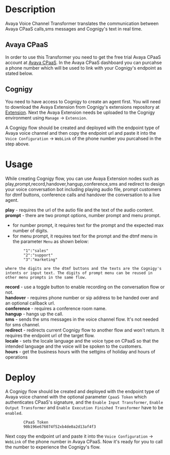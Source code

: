# Description
Avaya Voice Channel Transformer translates the communication between Avaya CPaaS calls,sms messages and Cognigy's text in real time.

## Avaya CPaaS
In order to use this Transformer you need to get the free trial Avaya CPaaS account at [Avaya CPaaS](https://www.avaya.com/en/products/cpaas/). In the Avaya CPaaS dashboard you can purcahse a phone number which will be used to link with your Cognigy's endpoint as stated below.

## Cognigy
You need to have access to Cognigy to create an agent first. You will need to download the Avaya Extension from Cognigy's extensions repository at [Extension](https://github.com/Cognigy/Extensions). Next the Avaya Extension needs be uploaded to the Cognigy environment using ``Manage`` -> ``Extension``.

A Cognigy flow should be created and deployed with the endpoint type of Avaya voice channel and then copy the endpoint url and paste it into the ``Voice Configuration`` -> ``WebLink`` of the phone number you purcahsed in the step above.

# Usage
While creating Cognigy flow, you can use Avaya Extension nodes such as play,prompt,record,handover,hangup,conference,sms and redirect to design your voice conversation bot including playing audio file, prompt customers for dtmf buttons, conference calls and handover the conversation to a live agent.

**play** - requires the url of the autio file and the text of the audio content.  
**prompt** - there are two prompt options, number prompt and menu prompt.
- for number prompt, it requires text for the prompt and the expected max number of digits.
- for menu prompt, it requires text for the prompt and the dtmf menu in the parameter ``Menu`` as shown below: 
```
        "1":"sales"
        "2":"support"
        "3":"marketing"
```  
    where the digits are the dtmf buttons and the texts are the Cognigy's intents or input text. The digits of prompt menu can be reused in other menu prompts in the same flow.
**record** - use a toggle button to enable recording on the conversation flow or not.  
**handover** - requires phone number or sip address to be handed over and an optional callback url.  
**conference** - requires a conference room name.  
**hangup** - hangs up the call.  
**sms** - sends the sms messages in the voice channel flow. It's not needed for sms channel.  
**redirect** - redirects current Cognigy flow to another flow and won't return. It requires the endpoint url of the target flow.  
**locale** - sets the locale language and the voice type on CPaaS so that the intended language and the voice will be spoken to the customers.  
**hours** - get the business hours with the settgins of holiday and hours of operations  

# Deploy #
A Cognigy flow should be created and deployed with the endpoint type of Avaya voice channel with the optional parameter ``CpaaS Token`` which authenticates CPaaS's signature, and the ``Enable Input Transformer``, ``Enable Output Transformer`` and ``Enable Execution Finished Transformer`` have to be ``enabled``.
```
        CPaaS Token
        90b196e676074f52xb4de0a2d13af4f3
```
Next copy the endpoint url and paste it into the ``Voice Configuration`` -> ``WebLink`` of the phone number in Avaya CPaaS. Now it's ready for you to call the number to experience the Cognigy's flow.

